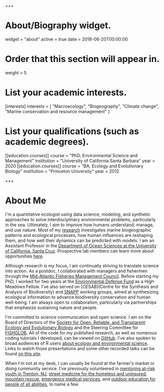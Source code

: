 +++
# About/Biography widget.
widget = "about"
active = true
date = 2018-06-20T00:00:00

# Order that this section will appear in.
weight = 5

# List your academic interests.
[interests]
  interests = [
    "Macroecology",
    "Biogeography",
    "Climate change",
    "Marine conservation and resource management"
  ]

# List your qualifications (such as academic degrees).
[[education.courses]]
  course = "PhD, Environmental Science and Management"
  institution = "University of California Santa Barbara"
  year = 2020
[[education.courses]]
  course = "BA, Ecology and Evolutionary Biology"
  institution = "Princeton University"
  year = 2012

  
+++

# About Me

I'm a quantitative ecologist using data science, modeling, and synthetic approaches to solve interdisciplinary environmental problems, particularly in the sea. Ultimately, I aim to improve how humans understand, manage, and use nature. Most of my [research](http://www.alexafredston.com/#research) investigates marine biogeographic patterns and ecological processes, how human influences are reshaping them, and how well their dynamics can be predicted with models. I am an Assistant Professor in the [Department of Ocean Sciences at the University of California, Santa Cruz](https://oceansci.ucsc.edu/). Prospective lab members can learn more about opportunities [here](http://www.alexafredston.com/#join).

Although research is my focus, I am continually striving to translate science into action. As a postdoc, I collaborated with managers and fishermen through the [Mid-Atlantic Fisheries Management Council](http://www.mafmc.org/). Before starting my PhD, I worked for two years at the [Environmental Defense Fund](https://www.edf.org/) as a High Meadows Fellow. I've also served on [CESAB](Centre for the Synthesis and Analysis of Biodiversity) and [SNAPP](https://www.fondationbiodiversite.fr/en/about-the-foundation/le-cesab/) working groups, aimed at synthesizing ecological information to advance biodiversity conservation and human well-being. I am always open to collaboration, particularly via partnerships that emphasize sustaining nature and people. 

I'm committed to science communication and open science. I am on the Board of Directors of the [Society for Open, Reliable, and Transparent Ecology and Evolutionary Biology](https://www.sortee.org/) and the Steering Committee for [FISHGLOB](https://fishglob.sites.ucsc.edu). All of the code for my published research, as well as numerous coding tutorials I developed, can be viewed on [GitHub](https://github.com/afredston). I've also spoken to broad audiences of R users [about ecology and environmental science](https://github.com/afredston/R-for-the-planet). Links to watch those presentations and some other recorded talks can be found [on this site](https://www.alexafredston.com/#videos). 

When I'm not at my desk, I can usually be found at the farmer's market or doing community service. I've previously volunteered in [mentoring  at-risk youth in Trenton, NJ](https://www.lifeties.org/programs/t-i-l-t-mentoring/), [street medicine for the homeless and uninsured](https://sbdww.org/), [mountain rescue](https://www.bamru.org/), [emergency medical services](https://pfars.org/), and [outdoor education for people of all abilities](https://discovernac.org/), to name a few. 
